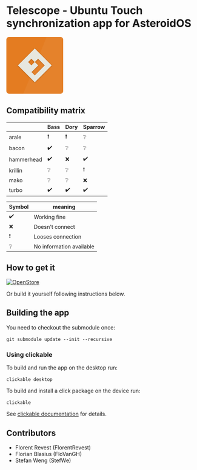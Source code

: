 # Telescope - Ubuntu Touch synchronization app for AsteroidOS

<img src="assets/icon.png" width="150" />

## Compatibility matrix

|               | Bass | Dory | Sparrow |
| ------------- | ---- | ---- | ------- |
| arale         | ❗    | ❗    | ❔       |
| bacon         | ✔️    | ❔    | ❔       |
| hammerhead    | ✔️    | ❌    | ✔️       |
| krillin       | ❔    | ❔    | ❗       |
| mako          | ❔    | ❔    | ❌       |
| turbo         | ✔️    | ✔️    | ✔️       |


| Symbol | meaning                  |
| ------ | ------------------------ |
|  ✔️     | Working fine             |
|  ❌     | Doesn't connect          |
|  ❗     | Looses connection        |
|  ❔     | No information available |

## How to get it

[![OpenStore](https://open-store.io/badges/en_US.png)](https://open-store.io/app/telescope.asteroidos)

Or build it yourself following instructions below.

## Building the app

You need to checkout the submodule once:

    git submodule update --init --recursive

### Using clickable
To build and run the app on the desktop run:

```
clickable desktop
```
To build and install a click package on the device run:

```
clickable
```

See [clickable documentation](http://clickable.bhdouglass.com/en/latest/) for details.


## Contributors

- Florent Revest (FlorentRevest)
- Florian Blasius (FloVanGH)
- Stefan Weng (StefWe)
